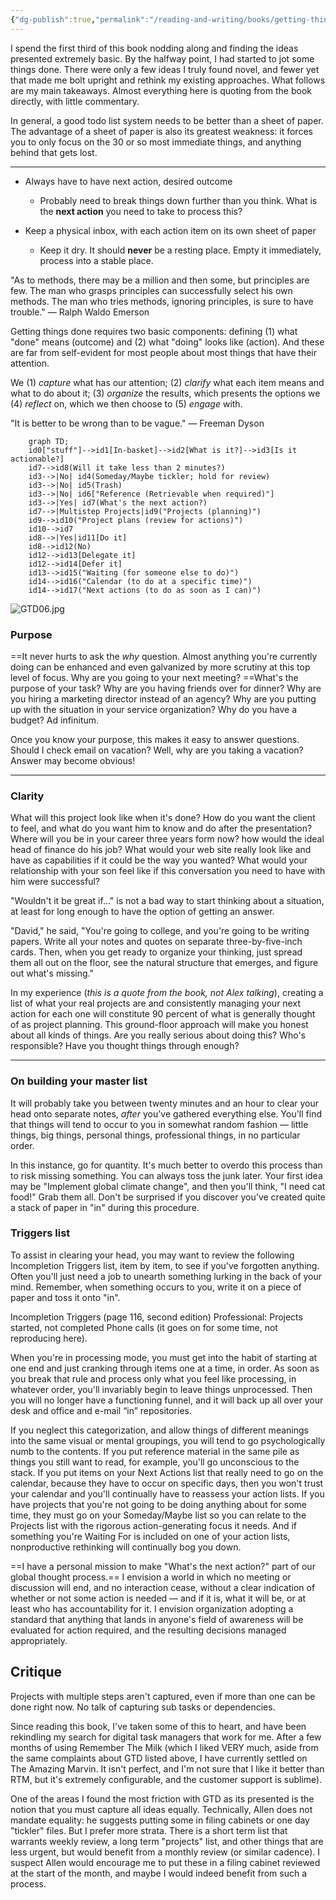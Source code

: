 ```yaml
---
{"dg-publish":true,"permalink":"/reading-and-writing/books/getting-things-done/","tags":["books","productivity"],"noteIcon":3}
---
```




I spend the first third of this book nodding along and finding the ideas presented extremely basic. By the halfway point, I had started to jot some things done. There were only a few ideas I truly found novel, and fewer yet that made me bolt upright and rethink my existing approaches. What follows are my main takeaways. Almost everything here is quoting from the book directly, with little commentary.

In general, a good todo list system needs to be better than a sheet of paper. The advantage of a sheet of paper is also its greatest weakness: it forces you to only focus on the 30 or so most immediate things, and anything behind that gets lost.

---

* Always have to have next action, desired outcome
	* Probably need to break things down further than you think. What is the **next action** you need to take to process this?

* Keep a physical inbox, with each action item on its own sheet of paper
	* Keep it dry. It should **never** be a resting place. Empty it immediately, process into a stable place.

"As to methods, there may be a million and then some, but principles are few. The man who grasps principles can successfully select his own methods. The man who tries methods, ignoring principles, is sure to have trouble." — Ralph Waldo Emerson

Getting things done requires two basic components: defining (1) what "done" means (outcome) and (2) what "doing" looks like (action). And these are far from self-evident for most people about most things that have their attention.

We (1) *capture* what has our attention; (2) *clarify* what each item means and what to do about it; (3) *organize* the results, which presents the options we (4) *reflect* on, which we then choose to (5) *engage* with.

"It is better to be wrong than to be vague." — Freeman Dyson

```mermaid
	graph TD;
	id0["stuff"]-->id1[In-basket]-->id2[What is it?]-->id3[Is it actionable?]
	id7-->id8(Will it take less than 2 minutes?)
	id3-->|No| id4(Someday/Maybe tickler; hold for review)
	id3-->|No| id5(Trash)
	id3-->|No| id6["Reference (Retrievable when required)"]
	id3-->|Yes| id7(What's the next action?)
	id7-->|Multistep Projects|id9("Projects (planning)")
	id9-->id10("Project plans (review for actions)")
	id10-->id7
	id8-->|Yes|id11[Do it]
	id8-->id12(No)
	id12-->id13[Delegate it]
	id12-->id14[Defer it]
	id13-->id15("Waiting (for someone else to do)")
	id14-->id16("Calendar (to do at a specific time)")
	id14-->id17("Next actions (to do as soon as I can)")
```

![GTD06.jpg](/img/user/img/img_books/GTD/GTD06.jpg)

### Purpose
==It never hurts to ask the *why* question. Almost anything you're currently doing can be enhanced and even galvanized by more scrutiny at this top level of focus. Why are you going to your next meeting? ==What's the purpose of your task? Why are you having friends over for dinner? Why are you hiring a marketing director instead of an agency? Why are you putting up with the situation in your service organization? Why do you have a budget? Ad infinitum.

Once you know your purpose, this makes it easy to answer questions. Should I check email on vacation? Well, why are you taking a vacation? Answer may become obvious!

---
### Clarity
What will this project look like when it's done? How do you want the client to feel, and what do you want him to know and do after the presentation? Where will you be in your career three years form now? how would the ideal head of finance do his job? What would your web site really look like and have as capabilities if it could be the way you wanted? What would your relationship with your son feel like if this conversation you need to have with him were successful?

"Wouldn't it be great if..." is not a bad way to start thinking about a situation, at least for long enough to have the option of getting an answer.

"David," he said, "You're going to college, and you're going to be writing papers. Write all your notes and quotes on separate three-by-five-inch cards. Then, when you get ready to organize your thinking, just spread them all out on the floor, see the natural structure that emerges, and figure out what's missing."

In my experience (*this is a quote from the book, not Alex talking*), creating a list of what your real projects are and consistently managing your next action for each one will constitute 90 percent of what is generally thought of as project planning. This ground-floor approach will make you honest about all kinds of things. Are you really serious about doing this? Who's responsible? Have you thought things through enough?

---
### On building your master list

It will probably take you between twenty minutes and an hour to clear your head onto separate notes, *after* you've gathered everything else. You'll find that things will tend to occur to you in somewhat random fashion — little things, big things, personal things, professional things, in no particular order.

In this instance, go for quantity. It's much better to overdo this process than to risk missing something. You can always toss the junk later. Your first idea may be "Implement global climate change", and then you'll think, "I need cat food!" Grab them all. Don't be surprised if you discover you've created quite a stack of paper in "in" during this procedure.

### Triggers list
To assist in clearing your head, you may want to review the following Incompletion Triggers list, item by item, to see if you've forgotten anything. Often you'll just need a job to unearth something lurking in the back of your mind. Remember, when something occurs to you, write it on a piece of paper and toss it onto "in".

Incompletion Triggers (page 116, second edition)
Professional: 
Projects started, not completed
Phone calls
(it goes on for some time, not reproducing here).

When you're in processing mode, you must get into the habit of starting at one end and just cranking through items one at a time, in order. As soon as you break that rule and process only what you feel like processing, in whatever order, you'll invariably begin to leave things unprocessed. Then you will no longer have a functioning funnel, and it will back up all over your desk and office and e-mail “in” repositories.

If you neglect this categorization, and allow things of different meanings into the same visual or mental groupings, you will tend to go psychologically numb to the contents. If you put reference material in the same pile as things you still want to read, for example, you'll go unconscious to the stack. If you put items on your Next Actions list that really need to go on the calendar, because they have to occur on specific days, then you won't trust your calendar and you'll continually have to reassess your action lists. If you have projects that you're not going to be doing anything about for some time, they must go on your Someday/Maybe list so you can relate to the Projects list with the rigorous action-generating focus it needs. And if something you're Waiting For is included on one of your action lists, nonproductive rethinking will continually bog you down.

==I have a personal mission to make "What's the next action?" part of our global thought process.== I envision a world in which no meeting or discussion will end, and no interaction cease, without a clear indication of whether or not some action is needed — and if it is, what it will be, or at least who has accountability for it. I envision organization adopting a standard that anything that lands in anyone's field of awareness will be evaluated for action required, and the resulting decisions managed appropriately. 


## Critique
Projects with multiple steps aren't captured, even if more than one can be done right now. No talk of capturing sub tasks or dependencies.

Since reading this book, I've taken some of this to heart, and have been rekindling my search for digital task managers that work for me. After a few months of using Remember The Milk (which I liked VERY much, aside from the same complaints about GTD listed above, I have currently settled on The Amazing Marvin. It isn't perfect, and I'm not sure that I like it better than RTM, but it's extremely configurable, and the customer support is sublime).

One of the areas I found the most friction with GTD as its presented is the notion that you must capture all ideas equally. Technically, Allen does not mandate equality: he suggests putting some in filing cabinets or one day "tickler" files. But I prefer more strata. There is a short term list that warrants weekly review, a long term "projects" list, and other things that are less urgent, but would benefit from a monthly review (or similar cadence). I suspect Allen would encourage me to put these in a filing cabinet reviewed at the start of the month, and maybe I would indeed benefit from such a process.